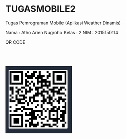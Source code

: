 # TUGASMOBILE2
Tugas Pemrograman Mobile (Aplikasi Weather Dinamis) 

Nama  : Atho Arien Nugroho
Kelas : 2
NIM   : 2015150114

QR CODE 
<br><br><br><br><br><img src="QR.PNG">
